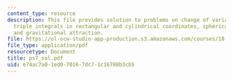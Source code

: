 ```yaml
---
content_type: resource
description: This file provides solution to problems on change of variables, probability,
  triple integrals in rectangular and cylindrical coordinates, spherical coordinates,
  and gravitational attraction.
file: https://ol-ocw-studio-app-production.s3.amazonaws.com/courses/18-02-multivariable-calculus-spring-2006/e74ac7a01ed070167dc71c16788b3cb5_ps7_sol.pdf
file_type: application/pdf
resourcetype: Document
title: ps7_sol.pdf
uid: e74ac7a0-1ed0-7016-7dc7-1c16788b3cb5
---
```


